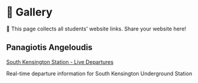 # 🌟 Gallery

👋 This page collects all students' website links. Share your website here!

## Panagiotis Angeloudis

[South Kensington Station - Live Departures](https://sk-departure-dance.lovable.app/)

Real-time departure information for South Kensington Underground Station
